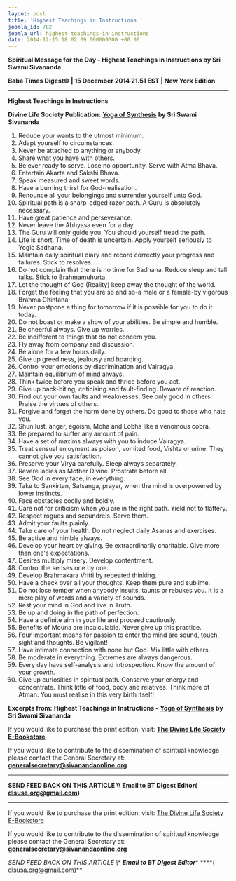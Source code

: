 ```yaml
---
layout: post
title: 'Highest Teachings in Instructions '
joomla_id: 782
joomla_url: highest-teachings-in-instructions
date: 2014-12-15 18:02:09.000000000 +00:00
---
```

  

















































**Spiritual Message for the Day - Highest Teachings in Instructions by Sri Swami Sivananda**

**Baba Times Digest© | 15 December 2014 21.51 EST | New York Edition**

* * *  


**Highest Teachings in Instructions**

**Divine Life Society Publication:** [**Yoga of Synthesis**](http://www.sivanandaonline.org/public_html/?cmd=displaysection&section_id=649&parent=632&format=html) **by Sri Swami Sivananda**

1. Reduce your wants to the utmost minimum.  
 2. Adapt yourself to circumstances.  
 3. Never be attached to anything or anybody.  
 4. Share what you have with others.  
 5. Be ever ready to serve. Lose no opportunity. Serve with Atma Bhava.  
 6. Entertain Akarta and Sakshi Bhava.  
 7. Speak measured and sweet words.  
 8. Have a burning thirst for God-realisation.  
 9. Renounce all your belongings and surrender yourself unto God.  
 10. Spiritual path is a sharp-edged razor path. A Guru is absolutely necessary.  
 11. Have great patience and perseverance.  
 12. Never leave the Abhyasa even for a day.  
 13. The Guru will only guide you. You should yourself tread the path.  
 14. Life is short. Time of death is uncertain. Apply yourself seriously to Yogic Sadhana.  
 15. Maintain daily spiritual diary and record correctly your progress and failures. Stick to resolves.  
 16. Do not complain that there is no time for Sadhana. Reduce sleep and tall talks. Stick to Brahmamuhurta.  
 17. Let the thought of God (Reality) keep away the thought of the world.  
 18. Forget the feeling that you are so and so-a male or a female-by vigorous Brahma Chintana.  
 19. Never postpone a thing for tomorrow if it is possible for you to do it today.  
 20. Do not boast or make a show of your abilities. Be simple and humble.  
 21. Be cheerful always. Give up worries.  
 22. Be indifferent to things that do not concern you.  
 23. Fly away from company and discussion.  
 24. Be alone for a few hours daily.  
 25. Give up greediness, jealousy and hoarding.  
 26. Control your emotions by discrimination and Vairagya.  
 27. Maintain equilibrium of mind always.  
 28. Think twice before you speak and thrice before you act.  
 29. Give up back-biting, criticising and fault-finding. Beware of reaction.  
 30. Find out your own faults and weaknesses. See only good in others. Praise the virtues of others.  
 31. Forgive and forget the harm done by others. Do good to those who hate you.  
 32. Shun lust, anger, egoism, Moha and Lobha like a venomous cobra.  
 33. Be prepared to suffer any amount of pain.  
 34. Have a set of maxims always with you to induce Vairagya.  
 35. Treat sensual enjoyment as poison, vomited food, Vishta or urine. They cannot give you satisfaction.  
 36. Preserve your Virya carefully. Sleep always separately.  
 37. Revere ladies as Mother Divine. Prostrate before all.  
 38. See God in every face, in everything.  
 39. Take to Sankirtan, Satsanga, prayer, when the mind is overpowered by lower instincts.  
 40. Face obstacles coolly and boldly.  
 41. Care not for criticism when you are in the right path. Yield not to flattery.  
 42. Respect rogues and scoundrels. Serve them.  
 43. Admit your faults plainly.  
 44. Take care of your health. Do not neglect daily Asanas and exercises.  
 45. Be active and nimble always.  
 46. Develop your heart by giving. Be extraordinarily charitable. Give more than one's expectations.  
 47. Desires multiply misery. Develop contentment.  
 48. Control the senses one by one.  
 49. Develop Brahmakara Vritti by repeated thinking.  
 50. Have a check over all your thoughts. Keep them pure and sublime.  
 51. Do not lose temper when anybody insults, taunts or rebukes you. It is a mere play of words and a variety of sounds.  
 52. Rest your mind in God and live in Truth.  
 53. Be up and doing in the path of perfection.  
 54. Have a definite aim in your life and proceed cautiously.  
 55. Benefits of Mouna are incalculable. Never give up this practice.  
 56. Four important means for passion to enter the mind are sound, touch, sight and thoughts. Be vigilant!  
 57. Have intimate connection with none but God. Mix little with others.  
 58. Be moderate in everything. Extremes are always dangerous.  
 59. Every day have self-analysis and introspection. Know the amount of your growth.  
 60. Give up curiosities in spiritual path. Conserve your energy and concentrate. Think little of food, body and relatives. Think more of Atman. You must realise in this very birth itself!



**Excerpts from:**  **Highest Teachings in Instructions -** [**Yoga of Synthesis**](http://www.sivanandaonline.org/public_html/?cmd=displaysection&section_id=649&parent=632&format=html) **by Sri Swami Sivananda**

If you would like to purchase the print edition, visit: **[The Divine Life Society E-Bookstore](http://www.dlshq.org/download/download.htm)**

If you would like to contribute to the dissemination of spiritual knowledge please contact the General Secretary at: [](mailto:%20%3Cscript%20type=%27text/javascript%27%3E%20%3C%21--%20var%20prefix%20=%20%27ma%27%20+%20%27il%27%20+%20%27to%27;%20var%20path%20=%20%27hr%27%20+%20%27ef%27%20+%20%27=%27;%20var%20addy57016%20=%20%27generalsecretary%27%20+%20%27@%27;%20addy57016%20=%20addy57016%20+%20%27sivanandaonline%27%20+%20%27.%27%20+%20%27org%27;%20document.write%28%27%3Ca%20%27%20+%20path%20+%20%27%5C%27%27%20+%20prefix%20+%20%27:%27%20+%20addy57016%20+%20%27%5C%27%3E%27%29;%20document.write%28addy57016%29;%20document.write%28%27%3C%5C/a%3E%27%29;%20//--%3E%5Cn%20%3C/script%3E%3Cscript%20type=%27text/javascript%27%3E%20%3C%21--%20document.write%28%27%3Cspan%20style=%5C%27display:%20none;%5C%27%3E%27%29;%20//--%3E%20%3C/script%3EThis%20email%20address%20is%20being%20protected%20from%20spambots.%20You%20need%20JavaScript%20enabled%20to%20view%20it.%20%3Cscript%20type=%27text/javascript%27%3E%20%3C%21--%20document.write%28%27%3C/%27%29;%20document.write%28%27span%3E%27%29;%20//--%3E%20%3C/script%3E?subject=Contribution%20to%20Dissemination%20of%20Spiritual%20Knowledge) **generalsecretary@sivanandaonline.org**

****

**SEND FEED BACK ON THIS ARTICLE \\\ Email to BT Digest Editor[](mailto:%20%3Cscript%20type=%27text/javascript%27%3E%20%3C%21--%20var%20prefix%20=%20%27ma%27%20+%20%27il%27%20+%20%27to%27;%20var%20path%20=%20%27hr%27%20+%20%27ef%27%20+%20%27=%27;%20var%20addy72654%20=%20%27dlsusa.org%27%20+%20%27@%27;%20addy72654%20=%20addy72654%20+%20%27gmail%27%20+%20%27.%27%20+%20%27com%27;%20document.write%28%27%3Ca%20%27%20+%20path%20+%20%27%5C%27%27%20+%20prefix%20+%20%27:%27%20+%20addy72654%20+%20%27%5C%27%3E%27%29;%20document.write%28addy72654%29;%20document.write%28%27%3C%5C/a%3E%27%29;%20//--%3E%5Cn%20%3C/script%3E%3Cscript%20type=%27text/javascript%27%3E%20%3C%21--%20document.write%28%27%3Cspan%20style=%5C%27display:%20none;%5C%27%3E%27%29;%20//--%3E%20%3C/script%3EThis%20email%20address%20is%20being%20protected%20from%20spambots.%20You%20need%20JavaScript%20enabled%20to%20view%20it.%20%3Cscript%20type=%27text/javascript%27%3E%20%3C%21--%20document.write%28%27%3C/%27%29;%20document.write%28%27span%3E%27%29;%20//--%3E%20%3C/script%3E?subject=DLS%20Posts)( [dlsusa.org@gmail.com](mailto:dlsusa.org@gmail.com))**



* * *



  

If you would like to purchase the print edition, visit: [The Divine Life Society E-Bookstore](http://www.dlshq.org/download/download.htm)

If you would like to contribute to the dissemination of spiritual knowledge please contact the General Secretary at: **[generalsecretary@sivanandaonline.org](mailto:generalsecretary@sivanandaonline.org)**

**SEND FEED BACK ON THIS ARTICLE \\\**  **Email to BT Digest Editor**** [](mailto:%20%3Cscript%20type=%27text/javascript%27%3E%20%3C%21--%20var%20prefix%20=%20%27ma%27%20+%20%27il%27%20+%20%27to%27;%20var%20path%20=%20%27hr%27%20+%20%27ef%27%20+%20%27=%27;%20var%20addy72654%20=%20%27dlsusa.org%27%20+%20%27@%27;%20addy72654%20=%20addy72654%20+%20%27gmail%27%20+%20%27.%27%20+%20%27com%27;%20document.write%28%27%3Ca%20%27%20+%20path%20+%20%27%5C%27%27%20+%20prefix%20+%20%27:%27%20+%20addy72654%20+%20%27%5C%27%3E%27%29;%20document.write%28addy72654%29;%20document.write%28%27%3C%5C/a%3E%27%29;%20//--%3E%5Cn%20%3C/script%3E%3Cscript%20type=%27text/javascript%27%3E%20%3C%21--%20document.write%28%27%3Cspan%20style=%5C%27display:%20none;%5C%27%3E%27%29;%20//--%3E%20%3C/script%3EThis%20email%20address%20is%20being%20protected%20from%20spambots.%20You%20need%20JavaScript%20enabled%20to%20view%20it.%20%3Cscript%20type=%27text/javascript%27%3E%20%3C%21--%20document.write%28%27%3C/%27%29;%20document.write%28%27span%3E%27%29;%20//--%3E%20%3C/script%3E?subject=DLS%20Posts)****( [dlsusa.org@gmail.com](mailto:dlsusa.org@gmail.com))**  
